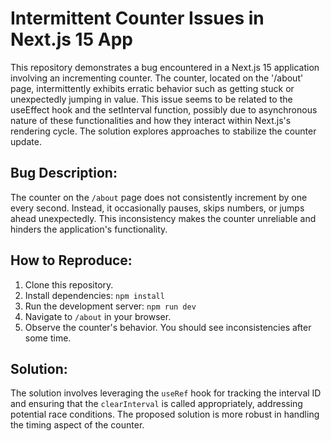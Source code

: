 # Intermittent Counter Issues in Next.js 15 App

This repository demonstrates a bug encountered in a Next.js 15 application involving an incrementing counter.  The counter, located on the '/about' page, intermittently exhibits erratic behavior such as getting stuck or unexpectedly jumping in value. This issue seems to be related to the useEffect hook and the setInterval function, possibly due to asynchronous nature of these functionalities and how they interact within Next.js's rendering cycle.  The solution explores approaches to stabilize the counter update.

## Bug Description:

The counter on the `/about` page does not consistently increment by one every second. Instead, it occasionally pauses, skips numbers, or jumps ahead unexpectedly. This inconsistency makes the counter unreliable and hinders the application's functionality.

## How to Reproduce:

1. Clone this repository.
2. Install dependencies: `npm install`
3. Run the development server: `npm run dev`
4. Navigate to `/about` in your browser.
5. Observe the counter's behavior.  You should see inconsistencies after some time.

## Solution:

The solution involves leveraging the `useRef` hook for tracking the interval ID and ensuring that the `clearInterval` is called appropriately, addressing potential race conditions. The proposed solution is more robust in handling the timing aspect of the counter.
